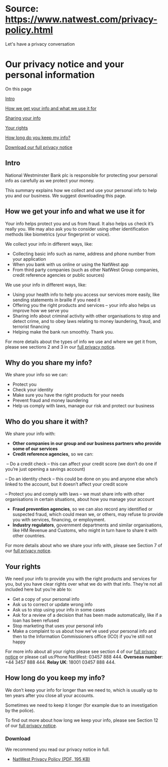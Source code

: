 # Source: https://www.natwest.com/privacy-policy.html

Let's have a privacy conversation

# Our privacy notice and your personal information

On this page

[Intro](#intro "What's in this guide?")

[How we get your info and what we use it for](#info "How we get your info and what we use it for")

[Sharing your info](#share "Sharing your info")

[Your rights](#rights "Your rights")

[How long do you keep my info?](#long "How long do you keep my info?")

[Download our full privacy notice](https://www.natwest.com/content/dam/natwest/personal/Privacy/NW-privacy-notice.pdf#download "Download our full privacy notice")

## Intro

National Westminster Bank plc is responsible for protecting your personal info as carefully as we protect your money.

This summary explains how we collect and use your personal info to help you and our business. We suggest downloading this page.

## How we get your info and what we use it for

Your info helps protect you and us from fraud. It also helps us check it’s really you. We may also ask you to consider using other identification methods like biometrics (your fingerprint or voice).

We collect your info in different ways, like:

* Collecting basic info such as name, address and phone number from your application
* When you bank with us online or using the NatWest app
* From third party companies (such as other NatWest Group companies, credit reference agencies or public sources)

We use your info in different ways, like:

* Using your health info to help you access our services more easily, like sending statements in braille if you need it
* Offering you the right products and services – your info also helps us improve how we serve you
* Sharing info about criminal activity with other organisations to stop and detect crime, and to obey laws relating to money laundering, fraud, and terrorist financing
* Helping make the bank run smoothly. Thank you.

For more details about the types of info we use and where we get it from, please see sections 2 and 3 in our [full privacy notice](https://www.natwest.com/content/dam/natwest/personal/Privacy/NW-privacy-notice.pdf).

## Why do you share my info?

We share your info so we can:

* Protect you
* Check your identity
* Make sure you have the right products for your needs
* Prevent fraud and money laundering
* Help us comply with laws, manage our risk and protect our business

## Who do you share it with?

We share your info with:

* **Other companies in our group and our business partners who provide some of our services**
* **Credit reference agencies,** so we can:

 – Do a credit check – this can affect your credit score (we don’t do one if you’re just opening a savings account)

– Do an identity check – this could be done on you and anyone else who’s linked to the account, but it doesn’t affect your credit score

– Protect you and comply with laws – we must share info with other organisations in certain situations, about how you manage your account

* **Fraud prevention agencies**, so we can also record any identified or suspected fraud, which could mean we, or others, may refuse to provide you with services, financing, or employment.
* **Industry regulators**, government departments and similar organisations, like HM Revenue and Customs, who might in turn have to share it with other countries.

For more details about who we share your info with, please see Section 7 of our [full privacy notice](https://www.natwest.com/content/dam/natwest/personal/Privacy/NW-privacy-notice.pdf).

## Your rights

We need your info to provide you with the right products and services for you, but you have clear rights over what we do with that info. They’re not all included here but you’re able to:

* Get a copy of your personal info
* Ask us to correct or update wrong info
* Ask us to stop using your info in some cases
* Ask for a review of a decision that has been made automatically, like if a loan has been refused
* Stop marketing that uses your personal info
* Make a complaint to us about how we’ve used your personal info and then to the Information Commissioners office (ICO) if you’re still not happy

For more info about all your rights please see section 4 of our [full privacy notice](https://www.natwest.com/content/dam/natwest/personal/Privacy/NW-privacy-notice.pdf) or please call us:Phone NatWest: 03457 888 444. **Overseas number**: +44 3457 888 444. **Relay UK**: 18001 03457 888 444.

## How long do you keep my info?

We don’t keep your info for longer than we need to, which is usually up to ten years after you close all your accounts.

Sometimes we need to keep it longer (for example due to an investigation by the police).

To find out more about how long we keep your info, please see Section 12 of our [full privacy notice](https://www.natwest.com/content/dam/natwest/personal/Privacy/NW-privacy-notice.pdf).

### Download

We recommend you read our privacy notice in full.

* [NatWest Privacy Policy (PDF, 195 KB)](https://www.natwest.com/content/dam/natwest/personal/Privacy/NW-privacy-notice.pdf)